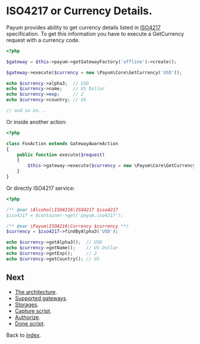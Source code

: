 # ISO4217 or Currency Details. 

Payum provides ability to get currency details listed in [ISO4217](http://en.wikipedia.org/wiki/ISO_4217) specification.
To get this information you have to execute a GetCurrency request with a currency code.


```php
<?php

$gateway = $this->payum->getGatewayFactory('offline')->create();

$gateway->execute($currency = new \Payum\Core\GetCurrency('USD'));

echo $currency->alpha3;  // USD
echo $currency->name;    // US Dollar
echo $currency->exp;     // 2
echo $currency->country; // US

// and so on...
```

Or inside another action:

```php
<?php

class FooAction extends GatewayAwareAction
{
    public function execute($request)
    {
        $this->gateway->execute($currency = new \Payum\Core\GetCurrency('USD'));
    }
}
```

Or directly ISO4217 service:

```php
<?php

/** @var \Alcohol\ISO4216\ISO4217 $iso4217
$iso4217 = $container->get('payum.iso4217');

/** @var \Payum\ISO4216\Currency $currency **/
$currency = $iso4217->findByAlpha3('USD');

echo $currency->getAlpha3();  // USD
echo $currency->getName();    // US Dollar
echo $currency->getExp();     // 2
echo $currency->getCountry(); // US
```

## Next 

* [The architecture](https://github.com/Payum/Payum/blob/master/docs/the-architecture.md).
* [Supported gateways](https://github.com/Payum/Payum/blob/master/docs/supported-gateways.md).
* [Storages](storages.md).
* [Capture script](get_it_started.md).
* [Authorize](authorize.md).
* [Done script](purchase_done_action.md).

Back to [index](index.md).
